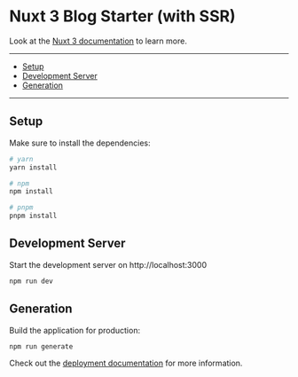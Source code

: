 # Nuxt 3 Blog Starter (with SSR)

Look at the [Nuxt 3 documentation](https://nuxt.com/docs/getting-started/introduction) to learn more.

---

- [Setup](#setup)
- [Development Server](#development-server)
- [Generation](#generation)

---

## Setup

Make sure to install the dependencies:

```bash
# yarn
yarn install

# npm
npm install

# pnpm
pnpm install
```

## Development Server

Start the development server on http://localhost:3000

```bash
npm run dev
```

## Generation

Build the application for production:

```bash
npm run generate
```

Check out the [deployment documentation](https://nuxt.com/docs/getting-started/deployment) for more information.
